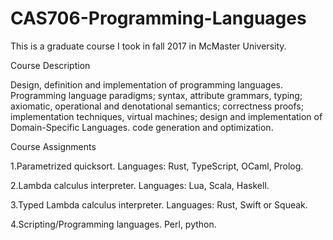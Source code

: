 # CAS706-Programming-Languages
This is a graduate course I took in fall 2017 in McMaster University.

Course Description

Design, definition and implementation of programming languages. Programming language paradigms; syntax, attribute grammars, typing; axiomatic, operational and denotational semantics; correctness proofs; implementation techniques, virtual machines; design and implementation of Domain-Specific Languages. code generation and optimization.

Course Assignments

1.Parametrized quicksort. Languages: Rust, TypeScript, OCaml, Prolog.

2.Lambda calculus interpreter. Languages: Lua, Scala, Haskell.

3.Typed Lambda calculus interpreter. Languages: Rust, Swift or Squeak.

4.Scripting/Programming languages. Perl, python.


